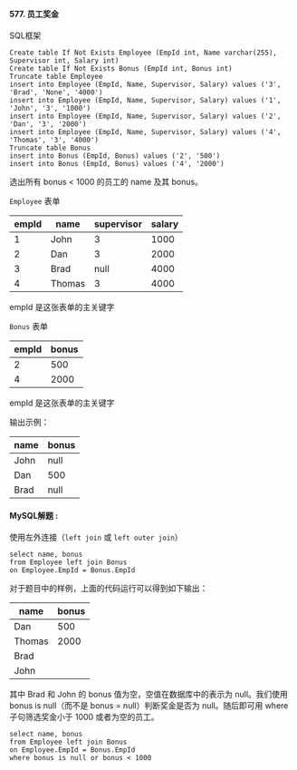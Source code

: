 ####  577.  员工奖金

SQL框架

```mysql
Create table If Not Exists Employee (EmpId int, Name varchar(255), Supervisor int, Salary int)
Create table If Not Exists Bonus (EmpId int, Bonus int)
Truncate table Employee
insert into Employee (EmpId, Name, Supervisor, Salary) values ('3', 'Brad', 'None', '4000')
insert into Employee (EmpId, Name, Supervisor, Salary) values ('1', 'John', '3', '1000')
insert into Employee (EmpId, Name, Supervisor, Salary) values ('2', 'Dan', '3', '2000')
insert into Employee (EmpId, Name, Supervisor, Salary) values ('4', 'Thomas', '3', '4000')
Truncate table Bonus
insert into Bonus (EmpId, Bonus) values ('2', '500')
insert into Bonus (EmpId, Bonus) values ('4', '2000')
```

选出所有 bonus < 1000 的员工的 name 及其 bonus。

`Employee` 表单

| empId | name   | supervisor | salary |
| ----- | ------ | ---------- | ------ |
| 1     | John   | 3          | 1000   |
| 2     | Dan    | 3          | 2000   |
| 3     | Brad   | null       | 4000   |
| 4     | Thomas | 3          | 4000   |

empId 是这张表单的主关键字

`Bonus` 表单

| empId | bonus |
| :---- | ----- |
| 2     | 500   |
| 4     | 2000  |

empId 是这张表单的主关键字

输出示例：

| name | bonus |
| ---- | ----- |
| John | null  |
| Dan  | 500   |
| Brad | null  |

#### MySQL解题  :

使用左外连接（`left join` 或 `left outer join`）

```mysql
select name, bonus
from Employee left join Bonus
on Employee.EmpId = Bonus.EmpId
```

对于题目中的样例，上面的代码运行可以得到如下输出：

| name   | bonus |
| ------ | ----- |
| Dan    | 500   |
| Thomas | 2000  |
| Brad   |       |
| John   |       |

其中 Brad 和 John 的 bonus 值为空，空值在数据库中的表示为 null。我们使用 bonus is null（而不是 bonus = null）判断奖金是否为 null。随后即可用 where 子句筛选奖金小于 1000 或者为空的员工。

```mysql
select name, bonus
from Employee left join Bonus
on Employee.EmpId = Bonus.EmpId
where bonus is null or bonus < 1000
```

